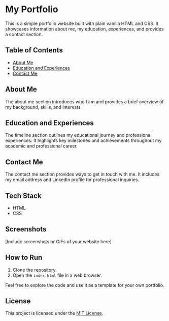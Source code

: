 # My Portfolio

This is a simple portfolio website built with plain vanilla HTML and CSS. It showcases information about me, my education, experiences, and provides a contact section.

## Table of Contents

- [About Me](#about-me)
- [Education and Experiences](#education-and-experiences)
- [Contact Me](#contact-me)

## About Me

The about me section introduces who I am and provides a brief overview of my background, skills, and interests.

## Education and Experiences

The timeline section outlines my educational journey and professional experiences. It highlights key milestones and achievements throughout my academic and professional career.

## Contact Me

The contact me section provides ways to get in touch with me. It includes my email address and LinkedIn profile for professional inquiries.

## Tech Stack

- HTML
- CSS

## Screenshots

[Include screenshots or GIFs of your website here]

## How to Run

1. Clone the repository.
2. Open the `index.html` file in a web browser.

Feel free to explore the code and use it as a template for your own portfolio.

## License

This project is licensed under the [MIT License](LICENSE).
